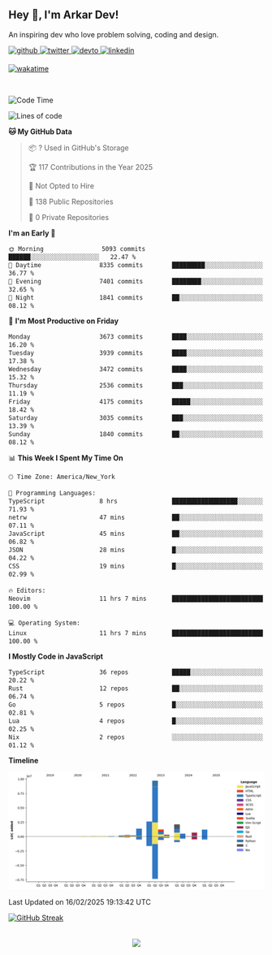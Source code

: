 ## Hey 👋, I'm Arkar Dev!  

An inspiring dev who love problem solving, coding and design.

<a href="https://github.com/Riley1101" target="_blank">
<img src=https://img.shields.io/badge/github-%2324292e.svg?&style=for-the-badge&logo=github&logoColor=white alt=github style="margin-bottom: 5px;" />
</a>
<a href="https://twitter.com/arkardev" target="_blank">
<img src=https://img.shields.io/badge/twitter-%2300acee.svg?&style=for-the-badge&logo=twitter&logoColor=white alt=twitter style="margin-bottom: 5px;" />
</a>
<a href="https://dev.to/riley1101" target="_blank">
<img src=https://img.shields.io/badge/dev.to-%2308090A.svg?&style=for-the-badge&logo=dev.to&logoColor=white alt=devto style="margin-bottom: 5px;" />
</a>
<a href="https://linkedin.com/in/arkar-kaung-myat" target="_blank">
<img src=https://img.shields.io/badge/linkedin-%231E77B5.svg?&style=for-the-badge&logo=linkedin&logoColor=white alt=linkedin style="margin-bottom: 5px;" />
</a>
  
[![wakatime](https://wakatime.com/badge/user/cf23b6e3-75f8-4c04-b0e3-273191c8d2ec.svg)](https://wakatime.com/@cf23b6e3-75f8-4c04-b0e3-273191c8d2ec)

<br/>

<!--START_SECTION:waka-->
![Code Time](http://img.shields.io/badge/Code%20Time-1%2C297%20hrs%2028%20mins-blue)

![Lines of code](https://img.shields.io/badge/From%20Hello%20World%20I%27ve%20Written-20.8%20million%20lines%20of%20code-blue)

**🐱 My GitHub Data** 

> 📦 ? Used in GitHub's Storage 
 > 
> 🏆 117 Contributions in the Year 2025
 > 
> 🚫 Not Opted to Hire
 > 
> 📜 138 Public Repositories 
 > 
> 🔑 0 Private Repositories 
 > 
**I'm an Early 🐤** 

```text
🌞 Morning                5093 commits        ██████░░░░░░░░░░░░░░░░░░░   22.47 % 
🌆 Daytime                8335 commits        █████████░░░░░░░░░░░░░░░░   36.77 % 
🌃 Evening                7401 commits        ████████░░░░░░░░░░░░░░░░░   32.65 % 
🌙 Night                  1841 commits        ██░░░░░░░░░░░░░░░░░░░░░░░   08.12 % 
```
📅 **I'm Most Productive on Friday** 

```text
Monday                   3673 commits        ████░░░░░░░░░░░░░░░░░░░░░   16.20 % 
Tuesday                  3939 commits        ████░░░░░░░░░░░░░░░░░░░░░   17.38 % 
Wednesday                3472 commits        ████░░░░░░░░░░░░░░░░░░░░░   15.32 % 
Thursday                 2536 commits        ███░░░░░░░░░░░░░░░░░░░░░░   11.19 % 
Friday                   4175 commits        █████░░░░░░░░░░░░░░░░░░░░   18.42 % 
Saturday                 3035 commits        ███░░░░░░░░░░░░░░░░░░░░░░   13.39 % 
Sunday                   1840 commits        ██░░░░░░░░░░░░░░░░░░░░░░░   08.12 % 
```


📊 **This Week I Spent My Time On** 

```text
🕑︎ Time Zone: America/New_York

💬 Programming Languages: 
TypeScript               8 hrs               ██████████████████░░░░░░░   71.93 % 
netrw                    47 mins             ██░░░░░░░░░░░░░░░░░░░░░░░   07.11 % 
JavaScript               45 mins             ██░░░░░░░░░░░░░░░░░░░░░░░   06.82 % 
JSON                     28 mins             █░░░░░░░░░░░░░░░░░░░░░░░░   04.22 % 
CSS                      19 mins             █░░░░░░░░░░░░░░░░░░░░░░░░   02.99 % 

🔥 Editors: 
Neovim                   11 hrs 7 mins       █████████████████████████   100.00 % 

💻 Operating System: 
Linux                    11 hrs 7 mins       █████████████████████████   100.00 % 
```

**I Mostly Code in JavaScript** 

```text
TypeScript               36 repos            █████░░░░░░░░░░░░░░░░░░░░   20.22 % 
Rust                     12 repos            ██░░░░░░░░░░░░░░░░░░░░░░░   06.74 % 
Go                       5 repos             █░░░░░░░░░░░░░░░░░░░░░░░░   02.81 % 
Lua                      4 repos             █░░░░░░░░░░░░░░░░░░░░░░░░   02.25 % 
Nix                      2 repos             ░░░░░░░░░░░░░░░░░░░░░░░░░   01.12 % 
```



**Timeline**

![Lines of Code chart](https://raw.githubusercontent.com/Riley1101/Riley1101/main/assets/bar_graph.png)


 Last Updated on 16/02/2025 19:13:42 UTC
<!--END_SECTION:waka-->

[![GitHub Streak](https://streak-stats.demolab.com?user=Riley1101)](https://git.io/streak-stats)
  
<br/>  
<div align="center">
<img src="https://komarev.com/ghpvc/?username=Riley1101&&style=flat-square" align="center" />
</div>  

